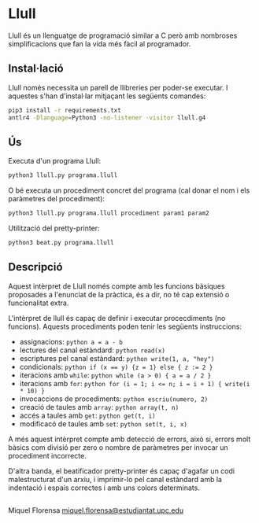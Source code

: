 # Llull

Llull és un llenguatge de programació similar a C però amb nombroses simplificacions que fan la vida més fàcil al programador.

## Instal·lació

Llull només necessita un parell de llibreries per poder-se executar. I aquestes s'han d'instal·lar mitjaçant les següents comandes:

```bash
pip3 install -r requirements.txt
antlr4 -Dlanguage=Python3 -no-listener -visitor llull.g4
```

## Ús

Executa d'un programa Llull:
```bash
python3 llull.py programa.llull
```
O bé executa un procediment concret del programa (cal donar el nom i els paràmetres del procediment):
```bash
python3 llull.py programa.llull procediment param1 param2
```

Utilització del pretty-printer:
```bash
python3 beat.py programa.llull
```

## Descripció

Aquest intèrpret de Llull només compte amb les funcions bàsiques proposades a l'enunciat de la pràctica, és a dir, no té cap extensió o funcionalitat extra.

L'intèrpret de llull és capaç de definir i executar procecdiments (no funcions). Aquests procediments poden tenir les següents instruccions:
+ assignacions: ```python a = a - b```
+ lectures del canal estàndard: ```python read(x)```
+ escriptures pel canal estàndard: ```python write(1, a, "hey")```
+ condicionals: ```python if (x == y) {z = 1} else { z := 2 }```
+ iteracions amb `while`: ```python while (a > 0) { a = a / 2 }```
+ iteracions amb `for`: ```python for (i = 1; i <= n; i = i + 1) { write(i * 10) }```
+ invocaccions de procediments: ```python escriu(numero, 2)```
+ creació de taules amb `array`: ```python array(t, n)```
+ accés a taules amb `get`: ```python get(t, i)```
+ modificacó de taules amb `set`: ```python set(t, i, x)```

A més aquest intèrpret compte amb detecció de errors, això si, errors molt bàsics com divisió per zero o nombre de paràmetres per invocar un procediment incorrecte.


D'altra banda, el beatificador pretty-printer és capaç d'agafar un codi malestructurat d'un arxiu, i imprimir-lo pel canal estàndard amb la indentació i espais correctes i amb uns colors determinats.

##
Miquel Florensa
miquel.florensa@estudiantat.upc.edu
